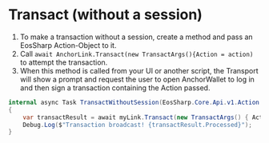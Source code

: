 # Transact (without a session)

1. To make a transaction without a session, create a method and pass an EosSharp Action-Object to it.
2. Call `await AnchorLink.Transact(new TransactArgs(){Action = action)` to attempt the transaction.
3. When this method is called from your UI or another script, the Transport will show a prompt and request the user to open AnchorWallet to log in and then sign a transaction containing the Action passed.

```csharp
internal async Task TransactWithoutSession(EosSharp.Core.Api.v1.Action action)
{
	var transactResult = await myLink.Transact(new TransactArgs() { Action = action });
	Debug.Log($"Transaction broadcast! {transactResult.Processed}");
}
```

